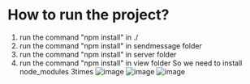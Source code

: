 # How to run the project?
1. run the command "npm install" in ./
2. run the command "npm install" in sendmessage folder
3. run the command "npm install" in server folder
4. run the command "npm install" in view folder
So we need to install node_modules 3times
![image](https://user-images.githubusercontent.com/97944031/160313896-2d0b793c-fc9f-4dfe-9c79-a26fb2bee179.png)
![image](https://user-images.githubusercontent.com/97944031/160313752-27635f7a-a038-4086-a880-afd8e92d6e1d.png)
![image](https://user-images.githubusercontent.com/97944031/160313770-46652911-7878-4580-8f3d-5cebf36b1cb0.png)
